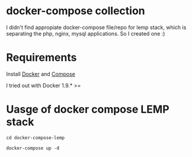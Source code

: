 # docker-compose collection
I didn't find appropiate docker-compose file/repo for lemp stack, which is separating the php, nginx, mysql applications.
So I created one :)

# Requirements

Install [Docker](https://www.docker.io/) and [Compose](http://docs.docker.com/compose/install/)

I tried out with Docker 1.9.* >=

# Uasge of docker compose LEMP stack

`cd docker-compose-lemp`

`docker-compose up -d`
